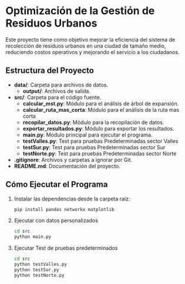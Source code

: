 # Optimización de la Gestión de Residuos Urbanos

Este proyecto tiene como objetivo mejorar la eficiencia del sistema de recolección de residuos urbanos en una ciudad de tamaño medio, reduciendo costos operativos y mejorando el servicio a los ciudadanos.

## Estructura del Proyecto

- **data/**: Carpeta para archivos de datos.
  - **output/**: Archivos de salida.
- **src/**: Carpeta para el código fuente.
  - **calcular_mst.py**: Módulo para el análisis de árbol de expansión.
  - **calcular_ruta_mas_corta**: Módulo para el análisis de la ruta mas corta
  - **recopilar_datos.py**: Módulo para la recopilación de datos.
  - **exportar_resultados.py**: Módulo para exportar los resultados.
  - **main.py**: Módulo principal para ejecutar el programa.
  - **testValles.py**: Test para pruebas Predeterminadas sector Valles
  - **testSur.py**: Test para pruebas Predeterminadas sector Sur
  - **testNorte.py**: Test para pruebas Predeterminadas sector Norte
- **.gitignore**: Archivos y carpetas a ignorar por Git.
- **README.md**: Documentación del proyecto.

## Cómo Ejecutar el Programa

1. Instalar las dependencias desde la carpeta raíz:
   ```sh
   pip install pandas networkx matplotlib

2. Ejecutar con datos personalizados
   ```sh
   cd src
   python main.py

2. Ejecutar Test de pruebas predeterminados
   ```sh
   cd src
   python testValles.py
   python testSur.py
   python testNorte.py